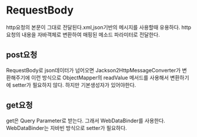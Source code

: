 # RequestBody 

http요청의 본문이 그대로 전달된다.xml,json기반의 메시지를 사용할때 유용하다. 
http요청의 내용을 자바객체로 변환하여 매핑된 메소드 파라미터로 전달한다. 

<h2>post요청</h2>

RequestBody로 json데이터가 넘어오면 Jackson2HttpMessageConverter가 변환해주기에
이런 방식으로 ObjectMapper의 readValue 메서드를 사용해서 변환하기에 setter가 필요하지 않다. 
하지만 기본생성자가 있어야한다.

<h2>get요청</h2>

get은 Query Parameter로 받는다. 그래서 WebDataBinder를 사용한다.
WebDataBinder는 자바빈 방식으로 setter가 필요하다.
